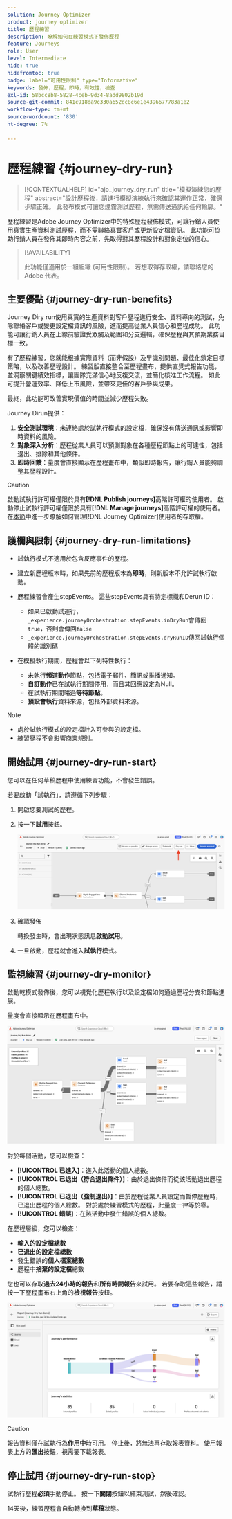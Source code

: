 ```yaml
---
solution: Journey Optimizer
product: journey optimizer
title: 歷程練習
description: 瞭解如何在練習模式下發佈歷程
feature: Journeys
role: User
level: Intermediate
hide: true
hidefromtoc: true
badge: label="可用性限制" type="Informative"
keywords: 發佈，歷程，即時，有效性，檢查
exl-id: 58bcc8b8-5828-4ceb-9d34-8add9802b19d
source-git-commit: 841c918da9c330a652dc8c6e1e4396677783a1e2
workflow-type: tm+mt
source-wordcount: '830'
ht-degree: 7%

---
```


# 歷程練習 {#journey-dry-run}

>[!CONTEXTUALHELP]
>id="ajo_journey_dry_run"
>title="模擬演練您的歷程"
>abstract="設計歷程後，請進行模擬演練執行來確認其運作正常，確保步驟正確。 此發布模式可讓您煙霧測試歷程，無需傳送通訊給任何輪廓。"

歷程練習是Adobe Journey Optimizer中的特殊歷程發佈模式，可讓行銷人員使用真實生產資料測試歷程，而不需聯絡真實客戶或更新設定檔資訊。  此功能可協助行銷人員在發佈其即時內容之前，先取得對其歷程設計和對象定位的信心。


>[!AVAILABILITY]
>
>此功能僅適用於一組組織 (可用性限制)。 若想取得存取權，請聯絡您的 Adobe 代表。


## 主要優點 {#journey-dry-run-benefits}

Journey Diry run使用真實的生產資料對客戶歷程進行安全、資料導向的測試，免除聯絡客戶或變更設定檔資訊的風險，進而提高從業人員信心和歷程成功。 此功能可讓行銷人員在上線前驗證受眾觸及範圍和分支邏輯，確保歷程與其預期業務目標一致。

有了歷程練習，您就能根據實際資料（而非假設）及早識別問題、最佳化鎖定目標策略，以及改善歷程設計。 練習版直接整合至歷程畫布，提供直覺式報告功能，並洞察關鍵績效指標，讓團隊充滿信心地反複交流，並簡化核准工作流程。 如此可提升營運效率、降低上市風險，並帶來更佳的客戶參與成果。

最終，此功能可改善實現價值的時間並減少歷程失敗。

Journey Dirun提供：

1. **安全測試環境**：未連絡處於試執行模式的設定檔，確保沒有傳送通訊或影響即時資料的風險。
1. **對象深入分析**：歷程從業人員可以預測對象在各種歷程節點上的可達性，包括退出、排除和其他條件。
1. **即時回饋**：量度會直接顯示在歷程畫布中，類似即時報告，讓行銷人員能夠調整其歷程設計。


>[!CAUTION]
>
> 啟動試執行許可權僅限於具有&#x200B;**[!DNL Publish journeys]**&#x200B;高階許可權的使用者。 啟動停止試執行許可權僅限於具有&#x200B;**[!DNL Manage journeys]**&#x200B;高階許可權的使用者。 在[本節](../administration/permissions-overview.md)中進一步瞭解如何管理[!DNL Journey Optimizer]使用者的存取權。


## 護欄與限制 {#journey-dry-run-limitations}

* 試執行模式不適用於包含反應事件的歷程。
* 建立新歷程版本時，如果先前的歷程版本為&#x200B;**即時**，則新版本不允許試執行啟動。
* 歷程練習會產生stepEvents。 這些stepEvents具有特定標幟和Derun ID：
   * 如果已啟動試運行，`_experience.journeyOrchestration.stepEvents.inDryRun`會傳回`true`，否則會傳回`false`
   * `_experience.journeyOrchestration.stepEvents.dryRunID`傳回試執行個體的識別碼
* 在模擬執行期間，歷程會以下列特性執行：

   * 未執行&#x200B;**頻道動作**&#x200B;節點，包括電子郵件、簡訊或推播通知。
   * **自訂動作**&#x200B;已在試執行期間停用，而且其回應設定為Null。
   * 在試執行期間略過&#x200B;**等待節點**。
     <!--You can override the wait block timeouts, then if you have wait blocks duration longer than allowed dry run journey duration, then that branch will not execute completely.-->
   * **預設會執行**&#x200B;資料來源，包括外部資料來源。

>[!NOTE]
>
> * 處於試執行模式的設定檔計入可參與的設定檔。
> * 練習歷程不會影響商業規則。

## 開始試用 {#journey-dry-run-start}

您可以在任何草稿歷程中使用練習功能，不會發生錯誤。

若要啟動「試執行」，請遵循下列步驟：

1. 開啟您要測試的歷程。
1. 按一下&#x200B;**試用**&#x200B;按鈕。

   ![開始歷程試運行](assets/dry-run-button.png)

1. 確認發佈

   轉換發生時，會出現狀態訊息&#x200B;**啟動試用**。

1. 一旦啟動，歷程就會進入&#x200B;**試執行**&#x200B;模式。

## 監視練習 {#journey-dry-monitor}

啟動乾模式發佈後，您可以視覺化歷程執行以及設定檔如何通過歷程分支和節點進展。

量度會直接顯示在歷程畫布中。

![監視歷程練習執行](assets/dry-run-metrics.png)

對於每個活動，您可以檢查：

* **[!UICONTROL 已進入]**：進入此活動的個人總數。
* **[!UICONTROL 已退出（符合退出條件）]**：由於退出條件而從該活動退出歷程的個人總數。
* **[!UICONTROL 已退出（強制退出）]**：由於歷程從業人員設定而暫停歷程時，已退出歷程的個人總數。 對於處於練習模式的歷程，此量度一律等於零。
* **[!UICONTROL 錯誤]**：在該活動中發生錯誤的個人總數。


在歷程層級，您可以檢查：

* **輸入的設定檔總數**
* **已退出的設定檔總數**
* 發生錯誤的&#x200B;**個人檔案總數**
* 歷程中&#x200B;**捨棄的設定檔**&#x200B;總數

您也可以存取&#x200B;**過去24小時的報告**&#x200B;和&#x200B;**所有時間報告**&#x200B;來試用。 若要存取這些報告，請按一下歷程畫布右上角的&#x200B;**檢視報告**&#x200B;按鈕。

![存取歷程試執行的報告](assets/dry-run-report.png)

>[!CAUTION]
>
> 報告資料僅在試執行為&#x200B;**作用中**&#x200B;時可用。  停止後，將無法再存取報表資料。 使用報表上方的&#x200B;**匯出**&#x200B;按鈕，視需要下載報表。


## 停止試用 {#journey-dry-run-stop}

試執行歷程&#x200B;**必須**&#x200B;手動停止。 按一下&#x200B;**關閉**&#x200B;按鈕以結束測試，然後確認。

14天後，練習歷程會自動轉換到&#x200B;**草稿**&#x200B;狀態。
